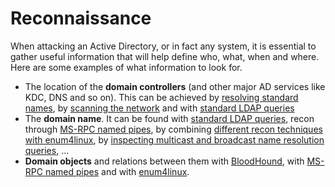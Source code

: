 # Reconnaissance

When attacking an Active Directory, or in fact any system, it is essential to gather useful information that will help define who, what, when and where. Here are some examples of what information to look for.

* The location of the **domain controllers** (and other major AD services like KDC, DNS and so on). This can be achieved by [resolving standard names](dns.md), by [scanning the network](port-scanning.md) and with [standard LDAP queries](broken-reference)
* The **domain name**. It can be found with [standard LDAP queries](broken-reference), recon through [MS-RPC named pipes](ms-rpc.md), by combining [different recon techniques with enum4linux](enum4linux.md), by [inspecting multicast and broadcast name resolution queries](responder.md), ...
* **Domain objects** and relations between them with [BloodHound](bloodhound.md), with [MS-RPC named pipes](ms-rpc.md) and with [enum4linux](enum4linux.md).
